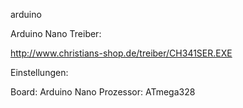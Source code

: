 arduino


Arduino Nano Treiber:

http://www.christians-shop.de/treiber/CH341SER.EXE

Einstellungen:

Board: Arduino Nano
Prozessor: ATmega328
 
